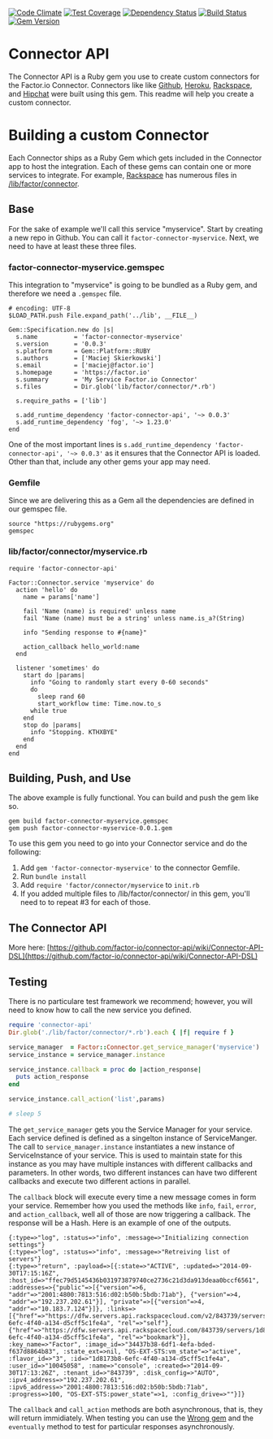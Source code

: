 [![Code Climate](https://codeclimate.com/github/factor-io/connector-api/badges/gpa.svg)](https://codeclimate.com/github/factor-io/connector-api)
[![Test Coverage](https://codeclimate.com/github/factor-io/connector-api/badges/coverage.svg)](https://codeclimate.com/github/factor-io/connector-api)
[![Dependency Status](https://gemnasium.com/factor-io/connector-api.svg)](https://gemnasium.com/factor-io/connector-api)
[![Build Status](https://travis-ci.org/factor-io/connector-api.svg)](https://travis-ci.org/factor-io/connector-api)
[![Gem Version](https://badge.fury.io/rb/factor-connector-api.svg)](http://badge.fury.io/rb/factor-connector-api)

Connector API
=============

The Connector API is a Ruby gem you use to create custom connectors for the Factor.io Connector. Connectors like like [Github](https://github.com/factor-io/connector-github), [Heroku](https://github.com/factor-io/connector-heroku), [Rackspace](https://github.com/factor-io/connector-rackspace), and [Hipchat](https://github.com/factor-io/connector-hipchat) were built using this gem. This readme will help you create a custom connector.

# Building a custom Connector
Each Connector ships as a Ruby Gem which gets included in the Connector app to host the integration. Each of these gems can contain one or more services to integrate. For example, [Rackspace](https://github.com/factor-io/connector-rackspace) has numerous files in [/lib/factor/connector](https://github.com/factor-io/connector-rackspace/tree/master/lib/factor/connector).


## Base
For the sake of example we'll call this service "myservice". Start by creating a new repo in Github. You can call it `factor-connector-myservice`. Next, we need to have at least these three files.

### factor-connector-myservice.gemspec
This integration to "myservice" is going to be bundled as a Ruby gem, and therefore we need a `.gemspec` file.

    # encoding: UTF-8
    $LOAD_PATH.push File.expand_path('../lib', __FILE__)

    Gem::Specification.new do |s|
      s.name          = 'factor-connector-myservice'
      s.version       = '0.0.3'
      s.platform      = Gem::Platform::RUBY
      s.authors       = ['Maciej Skierkowski']
      s.email         = ['maciej@factor.io']
      s.homepage      = 'https://factor.io'
      s.summary       = 'My Service Factor.io Connector'
      s.files         = Dir.glob('lib/factor/connector/*.rb')

      s.require_paths = ['lib']

      s.add_runtime_dependency 'factor-connector-api', '~> 0.0.3'
      s.add_runtime_dependency 'fog', '~> 1.23.0'
    end

One of the most important lines is `s.add_runtime_dependency 'factor-connector-api', '~> 0.0.3'` as it ensures that the Connector API is loaded. Other than that, include any other gems your app may need.

### Gemfile
Since we are delivering this as a Gem all the dependencies are defined in our gemspec file.

    source "https://rubygems.org"
    gemspec



### lib/factor/connector/myservice.rb

    require 'factor-connector-api'

    Factor::Connector.service 'myservice' do
      action 'hello' do
        name = params['name']

        fail 'Name (name) is required' unless name
        fail 'Name (name) must be a string' unless name.is_a?(String)

        info "Sending response to #{name}"

        action_callback hello_world:name
      end

      listener 'sometimes' do
        start do |params|
          info "Going to randomly start every 0-60 seconds"
          do
            sleep rand 60
            start_workflow time: Time.now.to_s
          while true
        end
        stop do |params|
          info "Stopping. KTHXBYE"
        end
      end
    end

## Building, Push, and Use
The above example is fully functional. You can build and push the gem like so.

    gem build factor-connector-myservice.gemspec
    gem push factor-connector-myservice-0.0.1.gem

To use this gem you need to go into your Connector service and do the following:
1. Add `gem 'factor-connector-myservice'` to the connector Gemfile.
2. Run `bundle install`
3. Add `require 'factor/connector/myservice` to `init.rb`
4. If you added multiple files to /lib/factor/connector/ in this gem, you'll need to to repeat #3 for each of those.

## The Connector API
More here: [https://github.com/factor-io/connector-api/wiki/Connector-API-DSL](https://github.com/factor-io/connector-api/wiki/Connector-API-DSL)


## Testing
There is no particulare test framework we recommend; however, you will need to know how to call the new service you defined. 

```ruby
require 'connector-api'
Dir.glob('./lib/factor/connector/*.rb').each { |f| require f }

service_manager  = Factor::Connector.get_service_manager('myservice')
service_instance = service_manager.instance

service_instance.callback = proc do |action_response|
  puts action_response
end

service_instance.call_action('list',params)

# sleep 5
```

The `get_service_manager` gets you the Service Manager for your service. Each service defined is defined as a singelton instance of ServiceManger. The call to `service_manager.instance` instantiates a new instance of ServiceInstance of your service. This is used to maintain state for this instance as you may have multiple instances with different callbacks and parameters. In other words, two different instances can have two different callbacks and execute two different actions in parallel.

The `callback` block will execute every time a new message comes in form your service. Remember how you used the methods like `info`, `fail`, `error`, and `action_callback`, well all of those are now triggering a callback. The response will be a Hash. Here is an example of one of the outputs.

    {:type=>"log", :status=>"info", :message=>"Initializing connection settings"}
    {:type=>"log", :status=>"info", :message=>"Retreiving list of servers"}
    {:type=>"return", :payload=>[{:state=>"ACTIVE", :updated=>"2014-09-30T17:15:16Z", :host_id=>"ffec79d5145436b031973879740ce2736c21d3da913deaa0bccf6561", :addresses=>{"public"=>[{"version"=>6, "addr"=>"2001:4800:7813:516:d02:b50b:5bdb:71ab"}, {"version"=>4, "addr"=>"192.237.202.61"}], "private"=>[{"version"=>4, "addr"=>"10.183.7.124"}]}, :links=>[{"href"=>"https://dfw.servers.api.rackspacecloud.com/v2/843739/servers/1d8173b8-6efc-4f40-a134-d5cff5c1fe4a", "rel"=>"self"}, {"href"=>"https://dfw.servers.api.rackspacecloud.com/843739/servers/1d8173b8-6efc-4f40-a134-d5cff5c1fe4a", "rel"=>"bookmark"}], :key_name=>"Factor", :image_id=>"34437b38-6df1-4efa-bded-f637d8864b83", :state_ext=>nil, "OS-EXT-STS:vm_state"=>"active", :flavor_id=>"3", :id=>"1d8173b8-6efc-4f40-a134-d5cff5c1fe4a", :user_id=>"10045058", :name=>"console", :created=>"2014-09-30T17:13:26Z", :tenant_id=>"843739", :disk_config=>"AUTO", :ipv4_address=>"192.237.202.61", :ipv6_address=>"2001:4800:7813:516:d02:b50b:5bdb:71ab", :progress=>100, "OS-EXT-STS:power_state"=>1, :config_drive=>""}]}


The `callback` and `call_action` methods are both asynchronous, that is, they will return immidiately. When testing you can use the [Wrong gem](https://github.com/sconover/wrong) and the `eventually` method to test for particular responses asynchronously.

